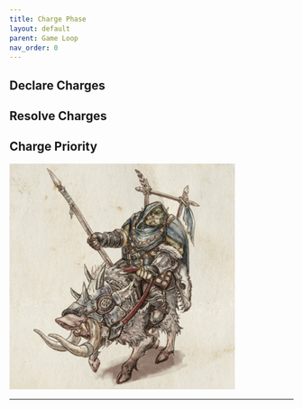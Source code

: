 ```yaml
---
title: Charge Phase
layout: default
parent: Game Loop
nav_order: 0
---
```



## Declare Charges

## Resolve Charges

## Charge Priority

<img style="float: center;" src="../../assets/images/boarrider.png" width="400">

----